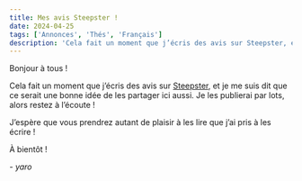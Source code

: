 ```yaml
---
title: Mes avis Steepster !
date: 2024-04-25
tags: ['Annonces', 'Thés', 'Français']
description: 'Cela fait un moment que j’écris des avis sur Steepster, et je me suis dit que ce serait une bonne idée de les partager ici aussi. Je les publierai par lots, alors restez à l’écoute !'
---
```


Bonjour à tous !

Cela fait un moment que j’écris des avis sur [Steepster](https://steepster.com/Yaroster), et je me suis dit que ce serait une bonne idée de les partager ici aussi. Je les publierai par lots, alors restez à l’écoute !

J’espère que vous prendrez autant de plaisir à les lire que j’ai pris à les écrire !

À bientôt !

 *- yaro*
